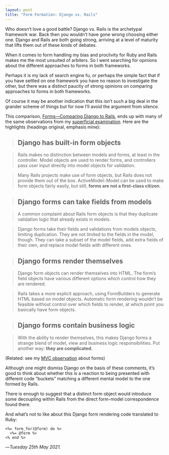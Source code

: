 ```yaml
---
layout: post
title: "Form Formation: Django vs. Rails"
---
```


Who doesn’t love a good battle? Django vs. Rails is the archetypal framework war. Back then you wouldn’t have gone wrong choosing either one. Django and Rails are both going strong, arriving at a level of maturity that lifts them out of these kinds of debates.

When it comes to form handling my bias and proclivity for Ruby and Rails makes me the most unsuited of arbiters. So I went searching for opinions about the different approaches to forms in both frameworks.

Perhaps it is my lack of search engine fu, or perhaps the simple fact that if you have settled on one framework you have no reason to investigate the other, but there was a distinct paucity of strong opinions on comparing approaches to forms in both frameworks.

Of course it may be another indication that this isn’t such a big deal in the grander scheme of things but for now I’ll avoid the argument from silence.

This comparison, [Forms—Comparing Django to Rails][cdr], ends up with many of the same observations from my [superficial examination][se]. Here are the highlights (headings original, emphasis mine):

> ## Django has built-in form objects

> Rails makes no distinction between models and forms, at least in the controller. Model objects are used to render forms, and controllers pass user input directly into model objects for validation.

> Many Rails projects make use of form objects, but Rails does not provide them out of the box. ActiveModel::Model can be used to make form objects fairly easily, but still, **forms are not a first-class citizen**.

> ## Django forms can take fields from models

> A common complaint about Rails form objects is that they duplicate validation logic that already exists in models.

> Django forms take their fields and validations from models objects, limiting duplication. They are not limited to the fields in the model, though. They can take a subset of the model fields, add extra fields of their own, and replace model fields with different ones.

> ## Django forms render themselves

> Django form objects can render themselves into HTML. The form’s field objects have various different options which control how they are rendered.

> Rails takes a more explicit approach, using FormBuilders to generate HTML based on model objects. Automatic form rendering wouldn’t be feasible without control over which fields to render, at which point you basically have form objects.

> ## Django forms contain business logic

> With the ability to render themselves, this makes Django forms a strange blend of model, view and business logic responsibilities. Put another way: **they are complicated.**

(Related: see my [MVC observation][mvco] about forms)

Although one might dismiss Django on the basis of these comments, it’s good to think about whether this is a reaction to being presented with different code “buckets” matching a different mental model to the one formed by Rails.

There is enough to suggest that a distinct form object would introduce some decoupling within Rails from the direct form-model correspondence found there.

And what’s not to like about this Django form rendering code translated to Ruby:

```
<%= form_for(@form) do %>
  <%= @form %>
<% end %>
```

—*Tuesday 25th May 2021.*

[cdr]: https://www.rubypigeon.com/posts/forms-comparing-django-to-rails/
[se]: https://www.crossingtheruby.com/2021/05/05/form-formation-django-forms.html
[mvco]: https://www.crossingtheruby.com/2021/04/24/form-formation-model-view-controller.html
